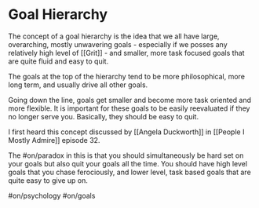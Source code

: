 # Goal Hierarchy

The concept of a goal hierarchy is the idea that we all have large, overarching, mostly unwavering goals - especially if we posses any relatively high level of [[Grit]] - and smaller, more task focused goals that are quite fluid and easy to quit.

The goals at the top of the hierarchy tend to be more philosophical, more long term, and usually drive all other goals.

Going down the line, goals get smaller and become more task oriented and more flexible. It is important for these goals to be easily reevaluated if they no longer serve you. Basically, they should be easy to quit. 

I first heard this concept discussed by [[Angela Duckworth]] in [[People I Mostly Admire]] episode 32.

The #on/paradox in this is that you should simultaneously be hard set on your goals but also quit your goals all the time.
You should have high level goals that you chase ferociously, and lower level, task based goals that are quite easy to give up on.


#on/psychology #on/goals 